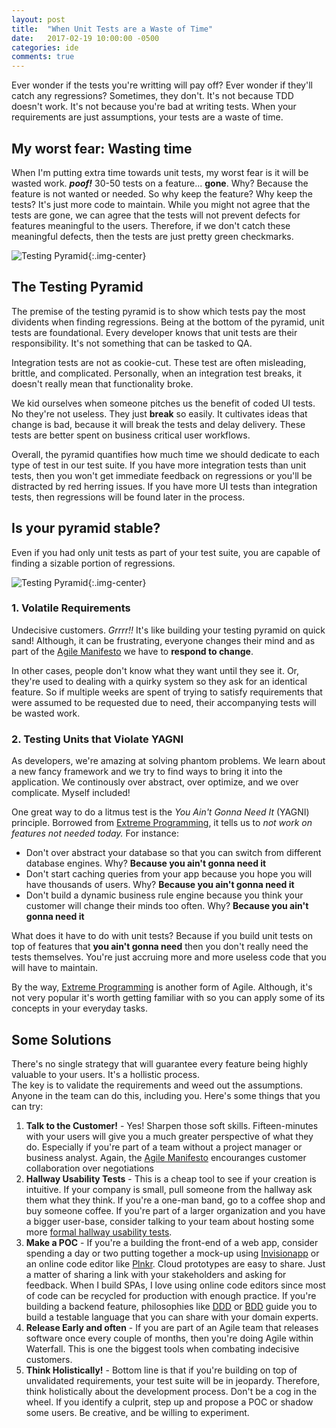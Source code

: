 ```yaml
---
layout: post
title:  "When Unit Tests are a Waste of Time"
date:   2017-02-19 10:00:00 -0500
categories: ide
comments: true
---
```


Ever wonder if the tests you're writting will pay off? Ever wonder if they'll catch any regressions? Sometimes, they don't. It's not because TDD doesn't work. It's not because you're bad at writing tests. 
When your requirements are just assumptions, your tests are a waste of time.

## My worst fear: Wasting time
When I'm putting extra time towards unit tests, my worst fear is it will be wasted work. **_poof!_** 30-50 tests on a feature... **gone**. Why? Because the feature is not wanted or needed. 
So why keep the feature? Why keep the tests? It's just more code to maintain.
While you might not agree that the tests are gone, we can agree that the tests will not prevent defects for features meaningful to the users.
Therefore, if we don't catch these meaningful defects, then the tests are just pretty green checkmarks.

![Testing Pyramid]({{site.url}}//assets/TestingPyramid.png){:.img-center}

## The Testing Pyramid

The premise of the testing pyramid is to show which tests pay the most dividents when finding regressions. Being at the bottom of the pyramid, unit tests are foundational. Every developer knows that unit tests are their responsibility. 
It's not something that can be tasked to QA.

Integration tests are not as cookie-cut. These test are often misleading, brittle, and complicated. Personally, when an integration test breaks, it doesn't really mean that functionality broke. 

We kid ourselves when someone pitches us the benefit of coded UI tests. No they're not useless. They just **break** so easily. It cultivates ideas that change is bad, because it will break the tests and delay delivery. 
These tests are better spent on business critical user workflows.

Overall, the pyramid quantifies how much time we should dedicate to each type of test in our test suite. 
If you have more integration tests than unit tests, then you won't get immediate feedback on regressions or you'll be distracted by red herring issues. 
If you have more UI tests than integration tests, then regressions will be found later in the process.

## Is your pyramid stable?

Even if you had only unit tests as part of your test suite, you are capable of finding a sizable portion of regressions. 

![Testing Pyramid]({{site.url}}//assets/TestingPyramidWithCustomerValue.png){:.img-center}

### 1. Volatile Requirements

Undecisive customers. _Grrrr!!_ It's like building your testing pyramid on quick sand!
Although, it can be frustrating, everyone changes their mind and as part of the [Agile Manifesto](http://agilemanifesto.org/) we have to **respond to change**.

In other cases, people don't know what they want until they see it. Or, they're used to dealing with a quirky system so they ask for an identical feature.
So if multiple weeks are spent of trying to satisfy requirements that were assumed to be requested due to need, their accompanying tests will be wasted work.

### 2. Testing Units that Violate YAGNI

As developers, we're amazing at solving phantom problems. We learn about a new fancy framework and we try to find ways to bring it into the application. 
We continously over abstract, over optimize, and we over complicate. Myself included!

One great way to do a litmus test is the _You Ain't Gonna Need It_ (YAGNI) principle. Borrowed from [Extreme Programming](https://en.wikipedia.org/wiki/Extreme_programming), it tells us to *not work on features not needed today.*
For instance:

- Don't over abstract your database so that you can switch from different database engines. Why? **Because you ain't gonna need it**
- Don't start caching queries from your app because you hope you will have thousands of users. Why? **Because you ain't gonna need it** 
- Don't build a dynamic business rule engine because you think your customer will change their minds too often. Why? **Because you ain't gonna need it**

What does it have to do with unit tests? Because if you build unit tests on top of features that **you ain't gonna need** then you don't really need the tests themselves.
You're just accruing more and more useless code that you will have to maintain.

By the way, [Extreme Programming](https://en.wikipedia.org/wiki/Extreme_programming) is another form of Agile. Although, it's not very popular it's worth getting familiar with so you can apply some of its concepts 
in your everyday tasks.

## Some Solutions

There's no single strategy that will guarantee every feature being highly valuable to your users. It's a hollistic process.  
The key is to validate the requirements and weed out the assumptions. Anyone in the team can do this, including you.
Here's some things that you can try:

1. **Talk to the Customer!** - Yes! Sharpen those soft skills. 
    Fifteen-minutes with your users will give you a much greater perspective of what they do. Especially if you're part of a team without a project manager or business analyst. 
    Again, the [Agile Manifesto](http://agilemanifesto.org/) encouranges customer collaboration over negotiations
2. **Hallway Usability Tests** - This is a cheap tool to see if your creation is intuitive. If your company is small, pull someone from the hallway ask them what they think. 
    If you're a one-man band, go to a coffee shop and buy someone coffee. If you're part of a larger organization and you have a bigger user-base, consider talking to your team about hosting some more [formal hallway usability tests](https://www.digitalgov.gov/2014/02/19/10-tips-for-better-hallway-usability-testing/). 
3. **Make a POC** - If you're a building the front-end of a web app, consider spending a day or two putting together a mock-up using [Invisionapp](https://www.invisionapp.com/) or an online code editor like [Plnkr](http://plnkr.co/).
    Cloud prototypes are easy to share. Just a matter of sharing a link with your stakeholders and asking for feedback. When I build SPAs, I love using online code editors since most of code can be recycled for production with enough practice.
    If you're building a backend feature, philosophies like [DDD](https://en.wikipedia.org/wiki/Domain-driven_design) or [BDD](https://en.wikipedia.org/wiki/Behavior-driven_development) guide you to build a testable language that you can share with your domain experts. 
4. **Release Early and often** - If you are part of an Agile team that releases software once every couple of months, then you're doing Agile within Waterfall. 
    This is one the biggest tools when combating indecisive customers. 
5. **Think Holistically!** - Bottom line is that if you're building on top of unvalidated requirements, your test suite will be in jeopardy. Therefore, think holistically about the development process. Don't be a cog in the wheel.
    If you identify a culprit, step up and propose a POC or shadow some users. Be creative, and be willing to experiment. 




